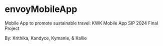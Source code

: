 # envoyMobileApp
Mobile App to promote sustainable travel: KWK Mobile App SIP 2024 Final Project

By: Krithika, Kandyce, Kymanie, & Kallie

